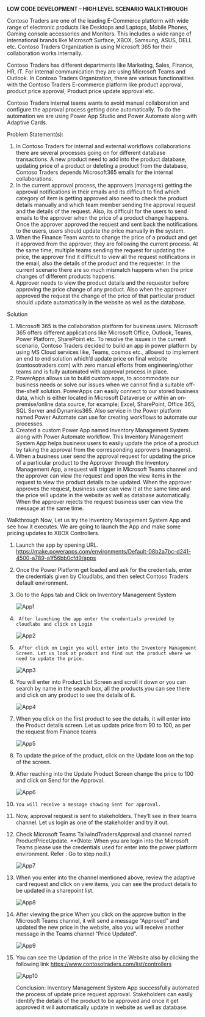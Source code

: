 **LOW CODE DEVELOPMENT – HIGH LEVEL SCENARIO WALKTHROUGH**

Contoso Traders are one of the leading E-Commerce platform with wide range of electronic products like Desktops and Laptops, Mobile Phones, Gaming console accessories and Monitors. This includes a wide range of international brands like Microsoft Surface, XBOX, Samsung, ASUS, DELL etc. Contoso Traders Organization is using Microsoft 365 for their collaboration works internally.

Contoso Traders has different departments like Marketing, Sales, Finance, HR, IT. For internal communication they are using Microsoft Teams and Outlook. In Contoso Traders Organization, there are various functionalities with the Contoso Traders E-commerce platform like product approval, product price approval, Product price update approval etc. 

Contoso Traders internal teams wants to avoid manual collaboration and configure the approval process getting done automatically.
To do the automation we are using Power App Studio and Power Automate along with Adaptive Cards.

Problem Statement(s):
1.	In Contoso Traders for internal and external workflows collaborations there are several processes going on for different database transactions. A new product need to add into the product database, updating price of a product or deleting a product from the database, Contoso Traders depends Microsoft365 emails for the internal collaborations.
2.	In the current approval process, the approvers (managers) getting the approval notifications in their emails and its difficult to find which category of item is getting approved also need to check the product details manually and which team member sending the approval request and the details of the request. Also, its difficult for the users to send emails to the approver when the price of a product change happens. Once the approver approved the request and sent back the notifications to the users, users should update the price manually in the system.
3.	When the Finance Team wants to change the price of a product and get it approved from the approver, they are following the current process. At the same time, multiple teams sending the request for updating the price, the approver find it difficult to view all the request notifications in the email, also the details of the product and the requester. In the current scenario there are so much mismatch happens when the price changes of different products happens.
4.	Approver needs to view the product details and the requestor before approving the price change of any product. Also when the approver approved the request the change of the price of that particular product should update automatically in the website as well as the database.

Solution

1.	Microsoft 365 is the collaboration platform for business users. Microsoft 365 offers different applications like Microsoft Office, Outlook, Teams, Power Platform, SharePoint etc. To resolve the issues in the current scenario, Contoso Traders decided to build an app in power platform  by using MS Cloud services like, Teams, cosmos etc., allowed to implement an end to end solution which’d update price on final website (contosotraders.com) with zero manual efforts from engineering/other teams and is fully automated with approval process in place. 
2.	PowerApps allows us to build custom apps, to accommodate our business needs or solve our issues when we cannot find a suitable off-the-shelf solution. PowerApps can easily connect to our stored business data, which is either located in Microsoft Dataverse or within an on-premise/online data source, for example; Excel, SharePoint, Office 365, SQL Server and Dynamics365. Also service in the Power platform  named Power Automate  can use for creating workflows to automate our processes.
3.	Created a custom Power App named Inventory Management System along with Power Automate workflow. This Inventory Management System App helps business users to easily update the price of a product by taking the approval from the corresponding approvers (managers).
4.	When a business user send the approval request for updating the price of a particular product to the Approver through the Inventory Management App, a request will trigger in Microsoft Teams channel and the approver can view the request and open the view items in the request to view the product details to be updated. When the approver approves the request, business user can view it at the same time and the price will update in the website as well as database automatically. When the approver rejects the request business user can view the message at the same time.


Walkthrough 
		Now, Let us try the Inventory Management System App and see how it executes.  			We are going to launch the App and make some pricing updates to XBOX 				Controllers. 
1.	Launch the app by opening URL.  https://make.powerapps.com/environments/Default-08b2a7bc-d241-4500-a789-a1f56bb0cfd9/apps 
2.	Once the Power Platform get loaded and ask for the credentials, enter the credentials given by Cloudlabs, and then select Contoso Traders default environment.
3.	Go to the Apps tab and Click on Inventory Management System

       ![App1](images/App1.png)
       
4.      After launching the app enter the credentials provided by cloudlabs and click on Login

	![App2](images/App2.png)
	
5.      After click on Login you will enter into the Inventory Management Screen. Let us look at product and find out the product where we need to update the price. 
	
	![App3](images/App3.png)

6.	You will enter into Product List Screen and scroll it down or you can search by name in the search box, all the products you can see there and click on any product to see the details of it.	

	![App4](images/App4.png)
	
7. 	When you click on the first product to see the details, it will enter into the Product details screen. Let us update price from 90 to 100, as per the request from Finance teams

	![App5](images/App5.png)
	
8. 	To update the price of the product, click on the Update Icon on the top of the screen.
9.	After reaching into the Update Product Screen change the price to 100 and click on Send for the Approval.

	![App6](images/App6.png)
	
10.     You will receive a message showing Sent for approval.
11.	Now, approval request is sent to stakeholders. They’ll see in their teams channel. Let us login as one of the stakeholder and try it out. 
12.	Check Microsoft Teams TailwindTradersApproval and channel named ProductPriceUpdate.
**(Note: When you are login into the Microsoft Teams please use the credentials used for enter into the power platform environment. Refer : Go to step no:II.)

	![App7](images/App7.png)
	
13.	When you enter into the channel mentioned above, review the adaptive card request and click on view items, you can see the product details to be updated in a sharepoint list.

	![App8](images/App8.png)
14.	After viewing the price When you click on the approve button in the Microsoft Teams channel, it will send a message “Approved” and updated the new price in the website, also you will receive another message in the Teams channel “Price Updated”.

	![App9](images/App9.png)
	
15.	You can see the Updation of the price in the Website also by clicking the following link 
https://www.contosotraders.com/list/controllers  

	![App10](images/App10.png)
	
	Conclusion: Inventory Management System App successfully automated the process of update price request approval. Stakeholders can easily identify the details of the product to be approved and once it get approved it will automatically update in website as well as database.



	
